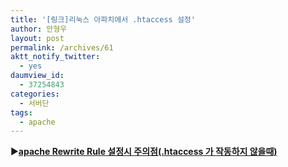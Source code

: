 ```yaml
---
title: '[링크]리눅스 아파치에서 .htaccess 설정'
author: 안형우
layout: post
permalink: /archives/61
aktt_notify_twitter:
  - yes
daumview_id:
  - 37254843
categories:
  - 서버단
tags:
  - apache
---
```

▶<a style="font-weight: bold;" href="http://apmusers.com/tt/dbckdghk/93">apache Rewrite Rule 설정시 주의점(.htaccess 가 작동하지 않을때)</a>